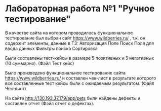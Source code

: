 # Лабораторная работа №1 "Ручное тестирование"

В качестве сайта на котором проводилось функциональное тестирование был выбран сайт https://www.wildberries.ru/ , т.к. он содержит элементы, данные в ТЗ:
            Авторизация
            Поле Поиск
            Поля для ввода данных
            Фильтры поиска
            Сортировка

Были составлены тест-кейсы в размере 5 позитивных и 5 негативных (10 суммарно). (Файл Тест кейс)

Было произведено функциональное тестирование сайта https://www.wildberries.ru/ и составлен чек-лист в результате которого все составленные тест кейсы были с ожидаемым результатом. (Файл Чек-лист)

На сайте http://130.193.37.179/app/pets были найдены дефекты и составлен отчет (Файл отчет о дефектах).
